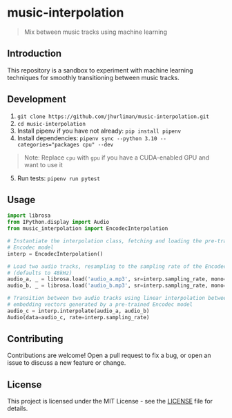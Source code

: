 # music-interpolation

> Mix between music tracks using machine learning

## Introduction

This repository is a sandbox to experiment with machine learning techniques for smoothly transitioning between music tracks.

## Development

1. `git clone https://github.com/jhurliman/music-interpolation.git`
2. `cd music-interpolation`
3. Install pipenv if you have not already: `pip install pipenv`
4. Install dependencies: `pipenv sync --python 3.10 --categories="packages cpu" --dev`

> Note: Replace `cpu` with `gpu` if you have a CUDA-enabled GPU and want to use it

5. Run tests: `pipenv run pytest`

## Usage

```python
import librosa
from IPython.display import Audio
from music_interpolation import EncodecInterpolation

# Instantiate the interpolation class, fetching and loading the pre-trained
# Encodec model
interp = EncodecInterpolation()

# Load two audio tracks, resampling to the sampling rate of the Encodec model
# (defaults to 48kHz)
audio_a, _ = librosa.load('audio_a.mp3', sr=interp.sampling_rate, mono=False)
audio_b, _ = librosa.load('audio_b.mp3', sr=interp.sampling_rate, mono=False)

# Transition between two audio tracks using linear interpolation between
# embedding vectors generated by a pre-trained Encodec model
audio_c = interp.interpolate(audio_a, audio_b)
Audio(data=audio_c, rate=interp.sampling_rate)
```

## Contributing

Contributions are welcome! Open a pull request to fix a bug, or open an issue to discuss a new feature or change.

## License

This project is licensed under the MIT License - see the [LICENSE](LICENSE) file for details.
